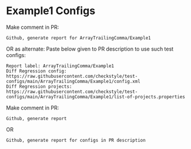 # Example1 Configs
Make comment in PR:
```
Github, generate report for ArrayTrailingComma/Example1
```
OR as alternate:
Paste below given to PR description to use such test configs:
```
Report label: ArrayTrailingComma/Example1
Diff Regression config: https://raw.githubusercontent.com/checkstyle/test-configs/main/ArrayTrailingComma/Example1/config.xml
Diff Regression projects: https://raw.githubusercontent.com/checkstyle/test-configs/main/ArrayTrailingComma/Example1/list-of-projects.properties
```
Make comment in PR:
```
Github, generate report
```
OR
```
Github, generate report for configs in PR description
```
